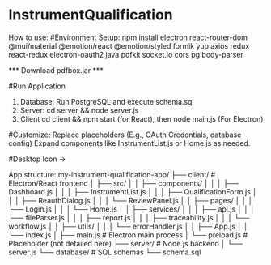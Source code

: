 # InstrumentQualification

How to use: 
#Environment Setup: 
npm install electron react-router-dom @mui/material @emotion/react @emotion/styled formik yup axios redux react-redux electron-oauth2 java pdfkit socket.io cors pg body-parser

*** Download pdfbox.jar ***

#Run Application 
1. Database: Run PostgreSQL and execute schema.sql
2. Server: cd server && node server.js
3. Client cd client && npm start (for React), then node main.js (For Electron)

#Customize: 
Replace placeholders (E.g., OAuth Credentials, database config)
Expand components like InstrumentList.js or Home.js as needed. 

#Desktop Icon -> 


App structure: 
my-instrument-qualification-app/
├── client/                  # Electron/React frontend
│   ├── src/
│   │   ├── components/
│   │   │   ├── Dashboard.js
│   │   │   ├── InstrumentList.js
│   │   │   ├── QualificationForm.js
│   │   │   ├── ReauthDialog.js
│   │   │   └── ReviewPanel.js
│   │   ├── pages/
│   │   │   └── Login.js
│   │   │   └── Home.js
│   │   ├── services/
│   │   │   ├── api.js
│   │   │   ├── fileParser.js
│   │   │   ├── report.js
│   │   │   ├── traceability.js
│   │   │   └── workflow.js
│   │   ├── utils/
│   │   │   └── errorHandler.js
│   │   ├── App.js
│   │   └── index.js
│   ├── main.js             # Electron main process
│   └── preload.js          # Placeholder (not detailed here)
├── server/                 # Node.js backend
│   └── server.js
└── database/               # SQL schemas
    └── schema.sql

